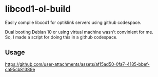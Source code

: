 # libcod1-ol-build
Easily compile libcod1 for optiklink servers using github codespace.

Dual booting Debian 10 or using virtual machine wasn't convinient for me.
So, I made a script for doing this in a github codespace.

## Usage

https://github.com/user-attachments/assets/af15ad50-0fa7-4185-bbef-ca95cb81389e

